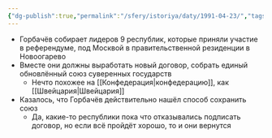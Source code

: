 ```yaml
---
{"dg-publish":true,"permalink":"/sfery/istoriya/daty/1991-04-23/","tags":["История"]}
---
```


 - Горбачёв собирает лидеров 9 республик, которые приняли участие в референдуме, под Москвой в правительственной резиденции в Новоогарево 
 - Вместе они должны выработать новый договор, собрать единый обновлённый союз суверенных государств 
	 - Нечто похожее на [[Конфедерация\|конфедерацию]], как [[Швейцария\|Швейцария]] 
- Казалось, что Горбачёв действительно нашёл способ сохранить союз
	- Да, какие-то республики пока что отказывались подписать договор, но если всё пройдёт хорошо, то и они вернутся 
